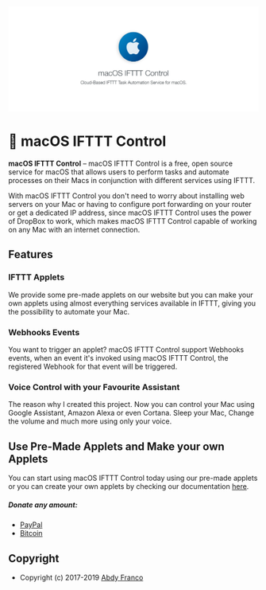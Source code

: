 ![Next Loader](./src/assets/banner.jpg)

#  macOS IFTTT Control

**macOS IFTTT Control** – macOS IFTTT Control is a free, open source service for
macOS that allows users to perform tasks and automate processes on their Macs
in conjunction with different services using IFTTT.

With macOS IFTTT Control you don't need to worry about installing web servers
on your Mac or having to configure port forwarding on your router or get a
dedicated IP address, since macOS IFTTT Control uses the power of DropBox to work,
which makes macOS IFTTT Control capable of working on any Mac with an internet
connection.

## Features
### IFTTT Applets
We provide some pre-made applets on our website but you can make your own applets
using almost everything services available in IFTTT, giving you the possibility
to automate your Mac.

### Webhooks Events
You want to trigger an applet? macOS IFTTT Control support Webhooks events, when an
event it's invoked using macOS IFTTT Control, the registered Webhook for that event
will be triggered.

### Voice Control with your Favourite Assistant
The reason why I created this project. Now you can control your Mac using Google
Assistant, Amazon Alexa or even Cortana. Sleep your Mac, Change the volume and much
more using only your voice.

## Use Pre-Made Applets and Make your own Applets
You can start using macOS IFTTT Control today using our pre-made applets or you can
create your own applets by checking our documentation [here](https://github.com/abdyfranco/macos-ifttt-control/wiki).

##### Donate any amount:
 - [PayPal](https://www.paypal.me/abdyfranco)
 - [Bitcoin](https://www.blockchain.com/btc/payment_request?address=1LMLf1JDouaeEwpUxsH6PpFptYM4LB7b9B) 

## Copyright
- Copyright (c) 2017-2019 [Abdy Franco](http://abdyfran.co/)
